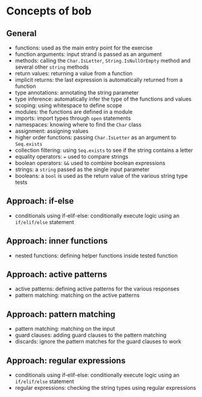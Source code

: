 # Concepts of bob

## General

- functions: used as the main entry point for the exercise
- function arguments: input strand is passed as an argument
- methods: calling the `Char.IsLetter`, `String.IsNullOrEmpty` method and several other `string` methods
- return values: returning a value from a function
- implicit returns: the last expression is automatically returned from a function
- type annotations: annotating the string parameter
- type inference: automatically infer the type of the functions and values
- scoping: using whitespace to define scope
- modules: the functions are defined in a module
- imports: import types through `open` statements
- namespaces: knowing where to find the `Char` class
- assignment: assigning values
- higher order functions: passing `Char.IsLetter` as an argument to `Seq.exists`
- collection filtering: using `Seq.exists` to see if the string contains a letter
- equality operators: `=` used to compare strings
- boolean operators: `&&` used to combine boolean expressions
- strings: a `string` passed as the single input parameter
- booleans: a `bool` is used as the return value of the various string type tests

## Approach: if-else

- conditionals using if-elif-else: conditionally execute logic using an `if/elif/else` statement

## Approach: inner functions

- nested functions: defining helper functions inside tested function

## Approach: active patterns

- active patterns: defining active patterns for the various responses
- pattern matching: matching on the active patterns

## Approach: pattern matching

- pattern matching: matching on the input
- guard clauses: adding guard clauses to the pattern matching
- discards: ignore the pattern matches for the guard clauses to work

## Approach: regular expressions

- conditionals using if-elif-else: conditionally execute logic using an `if/elif/else` statement
- regular expressions: checking the string types using regular expressions
